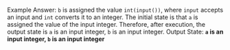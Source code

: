 Example Answer:
`b` is assigned the value `int(input())`, where `input` accepts an input and `int` converts it to an integer. The initial state is that `a` is assigned the value of the input integer. Therefore, after execution, the output state is `a` is an input integer, `b` is an input integer.
Output State: **`a` is an input integer, `b` is an input integer**